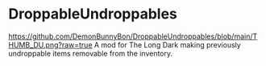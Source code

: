# DroppableUndroppables
https://github.com/DemonBunnyBon/DroppableUndroppables/blob/main/THUMB_DU.png?raw=true
A mod for The Long Dark making previously undroppable items removable from the inventory.
